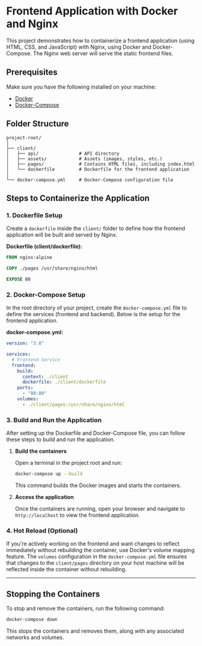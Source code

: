 
# Frontend Application with Docker and Nginx

This project demonstrates how to containerize a frontend application (using HTML, CSS, and JavaScript) with Nginx, using Docker and Docker-Compose. The Nginx web server will serve the static frontend files.

## Prerequisites

Make sure you have the following installed on your machine:
- [Docker](https://docs.docker.com/get-docker/)
- [Docker-Compose](https://docs.docker.com/compose/install/)

## Folder Structure

```
project-root/
│
├── client/
│   ├── api/               # API directory
│   ├── assets/            # Assets (images, styles, etc.)
│   ├── pages/             # Contains HTML files, including index.html
│   └── dockerfile         # Dockerfile for the frontend application
│
└── docker-compose.yml     # Docker-Compose configuration file
```

## Steps to Containerize the Application

### 1. Dockerfile Setup

Create a `dockerfile` inside the `client/` folder to define how the frontend application will be built and served by Nginx.

**Dockerfile (client/dockerfile):**

```dockerfile
FROM nginx:alpine

COPY ./pages /usr/share/nginx/html

EXPOSE 80
```

### 2. Docker-Compose Setup

In the root directory of your project, create the `docker-compose.yml` file to define the services (frontend and backend). Below is the setup for the frontend application.

**docker-compose.yml:**

```yaml
version: "3.8"

services:
  # Frontend Service
  frontend:
    build:
      context: ./client
      dockerfile: ./client/dockerfile
    ports:
      - "80:80"
    volumes:
      - ./client/pages:/usr/share/nginx/html
```

### 3. Build and Run the Application

After setting up the Dockerfile and Docker-Compose file, you can follow these steps to build and run the application.

1. **Build the containers**

   Open a terminal in the project root and run:

   ```bash
   docker-compose up --build
   ```

   This command builds the Docker images and starts the containers.

2. **Access the application**

   Once the containers are running, open your browser and navigate to `http://localhost` to view the frontend application.

### 4. Hot Reload (Optional)

If you're actively working on the frontend and want changes to reflect immediately without rebuilding the container, use Docker's volume mapping feature. The `volumes` configuration in the `docker-compose.yml` file ensures that changes to the `client/pages` directory on your host machine will be reflected inside the container without rebuilding.

---

## Stopping the Containers

To stop and remove the containers, run the following command:

```bash
docker-compose down
```

This stops the containers and removes them, along with any associated networks and volumes.
